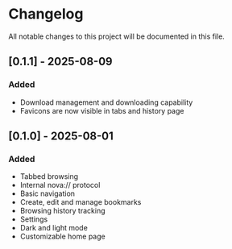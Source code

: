 # Changelog

All notable changes to this project will be documented in this file.

## [0.1.1] - 2025-08-09

### Added
- Download management and downloading capability
- Favicons are now visible in tabs and history page

## [0.1.0] - 2025-08-01

### Added

- Tabbed browsing
- Internal nova:// protocol
- Basic navigation
- Create, edit and manage bookmarks
- Browsing history tracking
- Settings
- Dark and light mode
- Customizable home page